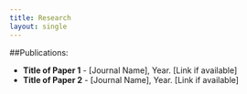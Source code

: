 ```yaml
---
title: Research
layout: single
---
```



##Publications:

- **Title of Paper 1** - [Journal Name], Year. [Link if available]
- **Title of Paper 2** - [Journal Name], Year. [Link if available]
